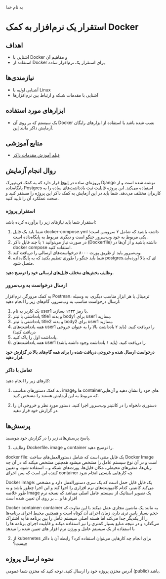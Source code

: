 به نام خدا

# استقرار یک نرم‌افزار به کمک Docker

## اهداف 
- آشنایی با Docker و مفاهیم آن
- استفاده از Docker برای استقرار یک نرم‌افزار ساده

## نیازمندی‌ها
- آشنایی اولیه با Linux
- آشنایی با مقدمات شبکه و ارتباط‌ بین نرم‌افزار‌ها

## ابزارهای مورد استفاده
- یک سیستم که بر روی آن Docker نصب شده باشد یا استفاده از ابزار‌های رایگان آزمایش داکر مانند [این](https://labs.play-with-docker.com).

## منابع آموزشی
- [فیلم آموزش مقدمات داکر](https://aparat.com/v/FQubj)

## روال انجام آزمایش
پروژه‌ای ساده در [اینجا](../../base-projects/notes) قرار دارد که به کمک فریم‌ورک Django نوشته شده است و از پایگاه‌داده Postgres استفاده می‌کند. این پروژه قابلیت ثبت یادداشت‌های ساده را به کاربران مختلف می‌دهد. شما باید در این آزمایش به کمک داکر این پروژه را مستقر کنید و صحت عملکرد آن را تایید کنید.

### استقرار پروژه
استقرار شما باید نیازهای زیر را برآورده کرده باشد:
1. شما باید یک فایل docker-compose.yml داشته باشید که شامل ۲ سرویس است؛ یکی مربوط به خود وب‌سرور جنگو است و دیگری مربوط به پایگاه‌داده است.
2. در صورت نیاز می‌توانید ۱ یا چند فایل داکر (Dockerfile) داشته باشید و از آن‌ها در docker compose استفاده کنید.
3. وب‌سرور باید از طریق پورت ۸۰۰۰ درخواست‌های ارسالی را دریافت کند.
4. شما باید جنگو را طوری تنظیم بکنید که به پایگاه‌داده postgresای که بالا آورده‌اید، متصل شود.

**وظایف بخش‌های مختلف فایل‌های ارسالی خود را توضیح دهید.**

### ارسال درخواست به وب‌سرور
به کمک مرورگر، نرم‌افزار Postman، ترمینال یا هر ابزار مناسب دیگری، به وسیله ارسال درخواست مناسب به وب‌سرور، گام‌های زیر را انجام دهید:
1. یک کاربر به نام user1 با رمز ۱۲۳۴ بسازید.
2. یادداشتی با تیتر title1 و بدنه body1 برای user1 بسازید.
3. یادداشتی با تیتر title2 و بدنه body2 برای user1 بسازید.
3. همه یادداشت‌های user1 را دریافت کنید. (باید ۲ یادداشت بالا را به عنوان خروجی دریافت کنید)
4. یادداشت اول را پاک کنید.
5. همه یادداشت‌های user1 را دریافت کنید. (باید ۱ یادداشت وجود داشته باشد)

**درخواست ارسال شده و خروجی دریافت شده را برای همه گام‌های بالا در گزارش خود قرار دهید.**

### تعامل با داکر
کارهای زیر را انجام دهید:
1. به کمک دستورهای مناسب، image‌ها و containerهای خود را نشان دهید و آن‌هایی که مربوط به این آزمایش هستند را مشخص کنید.


2. دستوری دلخواه را در کانتینر وب‌سرور اجرا کنید. دستور مورد نظر و خروجی آن را در گزارش خود قرار دهید.



## پرسش‌ها
پاسخ پرسش‌های زیر را در گزارش خود بنویسید.
1. وظایف Dockerfile، image و container را توضیح دهید.

docker file:
یک فایل متنی است که شامل دستورالعمل‌های ساخت Docker Image است و در آن  نوع سیستم عامل را مشخص‌ میشود همچنین مشخص میکند که در آن چه زبان‌ها، متغیرهای محیطی‌، مکان فایل‌ها، پورت‌های شبکه و… استفاده شود، و تعیین کننده این است که پس اجرای container چه کارهایی بایستی انجام شود

Docker image:
یک فایل قابل حمل است که یک سری دستورالعمل دارد و مشخص می‌کند کانتینر، کدام کامپوننت‌های نرم افزاری را اجرا کند و این اجرا چطور باشد  و به طور خلاصه Image یک تصویر استاتیک از سیستم عامل اصلی میباشد که نسخه نرم افزار ها و ... بر روی آن تعیین شده است

Docker container:
container به مانند یک ماشین مجازی عمل میکند با این تفاوت که حجم بسیار پایین تری دارد، زمان اجرای آن کوتاه است و همچنین محیط اجرای برنامه‌ها را از یکدیگر جدا‌ می‌کند‌ اما هسته اصلی سیستم عامل را بین برنامه ها به اشتراک‌ می‌گذارد و در نتیجه منابع بسیار کمتری را نیز استفاده میکند و قابلیت اجرای برنامه ها را با استفاده از یک سیستم عامل و ورژن نرم افزار های تعیین شده را میدهد


2. از kubernetes برای انجام چه کارهایی می‌توان استفاده کرد؟ رابطه آن با داکر چیست؟

## نحوه ارسال پروژه
آدرس مخزن پروژه خود را ارسال کنید. توجه کنید که مخزن شما عمومی (public) باشد.